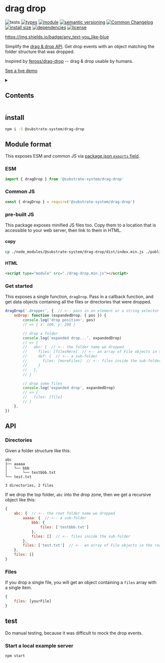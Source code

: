 # drag drop
![tests](https://github.com/substrate-system/drag-drop/actions/workflows/nodejs.yml/badge.svg)
[![types](https://img.shields.io/npm/types/@substrate-system/drag-drop?style=flat-square)](README.md)
[![module](https://img.shields.io/badge/module-ESM%2FCJS-blue?style=flat-square)](README.md)
[![semantic versioning](https://img.shields.io/badge/semver-2.0.0-blue?logo=semver&style=flat-square)](https://semver.org/)
[![Common Changelog](https://nichoth.github.io/badge/common-changelog.svg)](./CHANGELOG.md)
[![install size](https://flat.badgen.net/packagephobia/install/@substrate-system/drag-drop?cache-control=no-cache)](https://packagephobia.com/result?p=@substrate-system/drag-drop)
[![dependencies](https://img.shields.io/badge/dependencies-zero-brightgreen.svg?style=flat-square)](package.json)
[![license](https://img.shields.io/badge/license-Polyform_Non_commercial-26bc71)](LICENSE)

https://img.shields.io/badge/any_text-you_like-blue

Simplify the [drag & drop API](https://developer.mozilla.org/en-US/docs/Web/API/HTML_Drag_and_Drop_API). Get drop events with an object matching the folder structure that was dropped.

Inspired by [feross/drag-drop](https://github.com/feross/drag-drop) -- drag & drop usable by humans.

[See a live demo](https://substrate-system.github.io/drag-drop/)

<details><summary><h2>Contents</h2></summary>

<!-- toc -->

- [install](#install)
- [Module format](#module-format)
  * [ESM](#esm)
  * [Common JS](#common-js)
  * [pre-built JS](#pre-built-js)
  * [Get started](#get-started)
- [API](#api)
  * [Directories](#directories)
  * [Files](#files)
- [test](#test)
  * [Start a local example server](#start-a-local-example-server)

<!-- tocstop -->

</details>

## install

```sh
npm i -S @substrate-system/drag-drop
```

## Module format

This exposes ESM and common JS via [package.json `exports` field](https://nodejs.org/api/packages.html#exports).

### ESM
```js
import { dragDrop } from '@substrate-system/drag-drop'
```

### Common JS
```js
const { dragDrop } = require('@substrate-system/drag-drop')
```

### pre-built JS
This package exposes minified JS files too. Copy them to a location that is
accessible to your web server, then link to them in HTML.

#### copy
```sh
cp ./node_modules/@substrate-system/drag-drop/dist/index.min.js ./public/drag-drop.min.js
```

#### HTML
```html
<script type="module" src="./drag-drop.min.js"></script>
```

### Get started
This exposes a single function, `dragDrop`. Pass in a callback function, and get data objects containing all the files or directories that were dropped.

```js
dragDrop('.dropper', {  // <-- pass in an element or a string selector
    onDrop: function (expandedDrop, { pos }) {
        console.log('drop position', pos)
        // => { x: 100, y: 200 }

        // drop a folder
        console.log('expanded drop...', expandedDrop)
        // => {
        //   abc: {  // <-- the folder name we dropped
        //     files: [filesHere]  // <-- an array of File objects in the folder
        //     def: {  // <-- a sub-folder
        //       files: [moreFiles]  // <-- files inside the sub-folder
        //     }
        //   },
        // }

        // drop some files
        console.log('expanded drop', expandedDrop)
        // => {
        //   files: [file]
        // }
    },
})
```

## API

### Directories
Given a folder structure like this:
```
abc
├── aaaaa
│   └── bbb
│       └── testbbb.txt
└── test.txt

3 directories, 2 files
```

If we drop the top folder, `abc` into the drop zone, then we get a recursive object like this:
```js
{
    abc: {  // <-- the root folder name we dropped
        aaaaa: {  // <-- a sub-folder
            bbb: {
                files: ['testbbb.txt']
            },
            files: []  // <-- files inside the sub-folder
        },
        files: ['test.txt']  // <-- an array of File objects in the root folder
    },
    files: []
}
```

### Files
If you drop a single file, you will get an object containing a `files` array with a single item.

```js
{
    files: [yourFile]
}
```

## test
Do manual testing, because it was difficult to mock the drop events.

### Start a local example server

```sh
npm start
```
